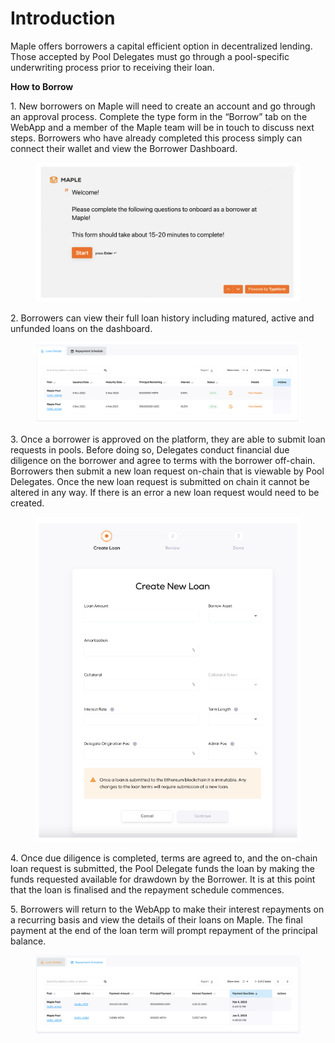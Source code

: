 # Introduction

Maple offers borrowers a capital efficient option in decentralized lending. Those accepted by Pool Delegates must go through a pool-specific underwriting process prior to receiving their loan.

**How to Borrow**

1\. New borrowers on Maple will need to create an account and go through an approval process. Complete the type form in the “Borrow” tab on the WebApp and a member of the Maple team will be in touch to discuss next steps. Borrowers who have already completed this process simply can connect their wallet and view the Borrower Dashboard.

<figure><img src="../.gitbook/assets/borrower-onboarding.png" alt=""><figcaption></figcaption></figure>

2\. Borrowers can view their full loan history including matured, active and unfunded loans on the dashboard.

<figure><img src="../.gitbook/assets/loan-history.png" alt=""><figcaption></figcaption></figure>

3\. Once a borrower is approved on the platform, they are able to submit loan requests in pools. Before doing so, Delegates conduct financial due diligence on the borrower and agree to terms with the borrower off-chain. Borrowers then submit a new loan request on-chain that is viewable by Pool Delegates. Once the new loan request is submitted on chain it cannot be altered in any way. If there is an error a new loan request would need to be created.

<figure><img src="../.gitbook/assets/create-new-loan.png" alt=""><figcaption></figcaption></figure>

4\. Once due diligence is completed, terms are agreed to, and the on-chain loan request is submitted, the Pool Delegate funds the loan by making the funds requested available for drawdown by the Borrower. It is at this point that the loan is finalised and the repayment schedule commences.

5\. Borrowers will return to the WebApp to make their interest repayments on a recurring basis and view the details of their loans on Maple. The final payment at the end of the loan term will prompt repayment of the principal balance.

<figure><img src="../.gitbook/assets/repayment-schedule.png" alt=""><figcaption></figcaption></figure>
